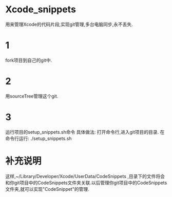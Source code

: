 # Xcode_snippets
用来管理Xcode的代码片段,实现git管理,多台电脑同步,永不丢失.

# 1
fork项目到自己的git中.

# 2
用sourceTree管理这个git.

# 3
运行项目的setup_snippets.sh命令
具体做法:
打开命令行,进入git项目的目录.
在命令行运行:     ./setup_snippets.sh

# 补充说明
这样,~/Library/Developer/Xcode/UserData/CodeSnippets ,目录下的文件将会和你git项目中的CodeSnippets文件夹关联.以后管理你git项目中的CodeSnippets文件夹,就可以实现"CodeSnippet"的管理.

